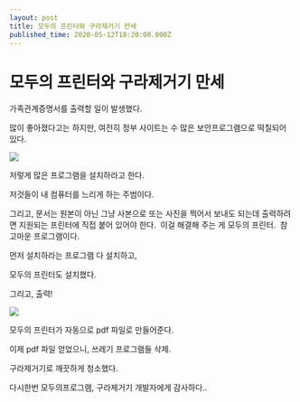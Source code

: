 ```yaml
---
layout: post
title: 모두의 프린터와 구라제거기 만세
published_time: 2020-05-12T18:20:00.000Z
---
```


# 모두의 프린터와 구라제거기 만세


가족관계증명서를 출력할 일이 발생했다.

많이 좋아졌다고는 하지만, 여전히 정부 사이트는 수 많은 보안프로그램으로 떡칠되어 있다.

![](../600x0/http/pds18.egloos.com/pds/202005/12/80/a0109780_5eba632bb1f49.png)

저렇게 많은 프로그램을 설치하라고 한다.

저것들이 내 컴퓨터를 느리게 하는 주범이다.

그리고, 문서는 원본이 아닌 그냥 사본으로 또는 사진을 찍어서 보내도 되는데 출력하려면 지원되는 프린터에 직접 붙어 있어야 한다.  이걸 해결해 주는 게 모두의 프린터.  참 고마운 프로그램이다.

먼저 설치하라는 프로그램 다 설치하고,

모두의 프린터도 설치했다.

그리고, 출력!

![](../600x0/http/pds18.egloos.com/pds/202005/12/80/a0109780_5eba635d24a45.png)

모두의 프린터가 자동으로 pdf 파일로 만들어준다.

이제 pdf 파일 얻었으니, 쓰레기 프로그램들 삭제.

구라제거기로 깨끗하게 청소했다.

다시한번 모두의프로그램, 구라제거기 개발자에게 감사하다..

